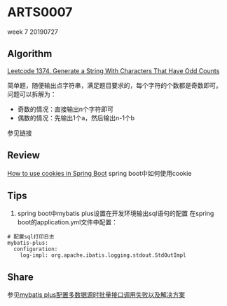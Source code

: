 # ARTS0007

week 7
20190727

## Algorithm

[Leetcode 1374. Generate a String With Characters That Have Odd Counts](https://github.com/evasnowind/LeetCodeOJ/tree/master/LeetCodeSolutions/src/oj_solution/oj_1374_generate_a_string)

简单题，随便输出点字符串，满足题目要求的，每个字符的个数都是奇数即可。
问题可以拆解为：
- 奇数的情况：直接输出n个字符即可
- 偶数的情况：先输出1个a，然后输出n-1个b

参见链接

## Review
[How to use cookies in Spring Boot](https://attacomsian.com/blog/cookies-spring-boot#) 
spring boot中如何使用cookie


## Tips
1. spring boot中mybatis plus设置在开发环境输出sql语句的配置
在spring boot的application.yml文件中配置：
```
# 配置sql打印日志
mybatis-plus:
  configuration:
    log-impl: org.apache.ibatis.logging.stdout.StdOutImpl
```

## Share
参见[mybatis plus配置多数据源时批量接口调用失败以及解决方案](http://prayerlaputa.com/?p=778)